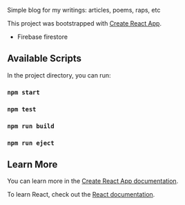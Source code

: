 Simple blog for my writings: articles, poems, raps, etc

This project was bootstrapped with [Create React App](https://github.com/facebook/create-react-app).
+ Firebase firestore

## Available Scripts

In the project directory, you can run:

### `npm start`

### `npm test`

### `npm run build`

### `npm run eject`

## Learn More

You can learn more in the [Create React App documentation](https://facebook.github.io/create-react-app/docs/getting-started).

To learn React, check out the [React documentation](https://reactjs.org/).
